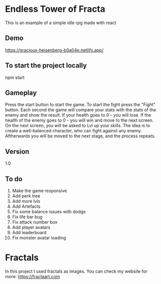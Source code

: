 # Endless Tower of Fracta

This is an example of a simple idle rpg made with react

## Demo

https://gracious-heisenberg-b0a04e.netlify.app/

## To start the project locally

npm start

## Gameplay

Press the start button to start the game. To start the fight press
the "Fight" button. Each second the game will compare your stats
with the stats of the enemy and show the result. If your health
goes to 0 - you will lose. If the health of the enemy goes to 0 -
you will win and move to the next screen. On the next screen, you
will be asked to Lvl up your skills. The idea is to create a
well-balanced character, who can fight against any enemy.
Aftherwards you will be moved to the next stage, and the process
repeats.

## Version

1.0

## To do

1. Make the game responsive
2. Add perk tree
3. Add more lvls
4. Add Artefacts
5. Fix some balance issues with dodge
6. Fix life bar bug
7. Fix attack number box
8. Add player avatars
9. Add leaderboard
10. Fix monster avatar loading

# Fractals

In this project I used fractals as images. You can check my website for more: https://fractaart.com
